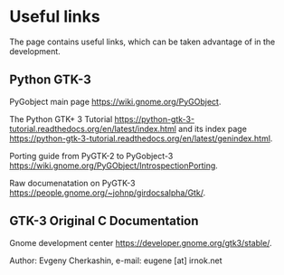 Useful links
============

The page contains useful links, which can be taken advantage of in the
development.

Python GTK-3
------------

PyGobject main page <https://wiki.gnome.org/PyGObject>.

The Python GTK+ 3 Tutorial
<https://python-gtk-3-tutorial.readthedocs.org/en/latest/index.html>
and its index page <https://python-gtk-3-tutorial.readthedocs.org/en/latest/genindex.html>.

Porting guide from PyGTK-2 to PyGobject-3
<https://wiki.gnome.org/PyGObject/IntrospectionPorting>.

Raw documenatation on PyGTK-3 <https://people.gnome.org/~johnp/girdocsalpha/Gtk/>.


GTK-3 Original C Documentation
------------------------------

Gnome development center <https://developer.gnome.org/gtk3/stable/>.


Author: Evgeny Cherkashin, e-mail: eugene [at] irnok.net
